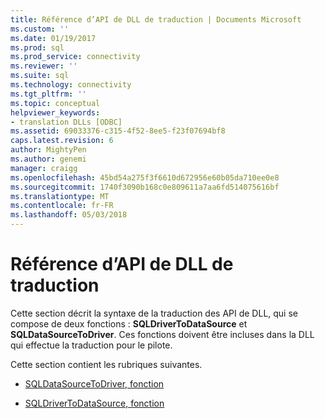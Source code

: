 ```yaml
---
title: Référence d’API de DLL de traduction | Documents Microsoft
ms.custom: ''
ms.date: 01/19/2017
ms.prod: sql
ms.prod_service: connectivity
ms.reviewer: ''
ms.suite: sql
ms.technology: connectivity
ms.tgt_pltfrm: ''
ms.topic: conceptual
helpviewer_keywords:
- translation DLLs [ODBC]
ms.assetid: 69033376-c315-4f52-8ee5-f23f07694bf8
caps.latest.revision: 6
author: MightyPen
ms.author: genemi
manager: craigg
ms.openlocfilehash: 45bd54a275f3f6610d672956e60b05da710ee0e8
ms.sourcegitcommit: 1740f3090b168c0e809611a7aa6fd514075616bf
ms.translationtype: MT
ms.contentlocale: fr-FR
ms.lasthandoff: 05/03/2018
---
```

# <a name="translation-dll-api-reference"></a>Référence d’API de DLL de traduction
Cette section décrit la syntaxe de la traduction des API de DLL, qui se compose de deux fonctions : **SQLDriverToDataSource** et **SQLDataSourceToDriver**. Ces fonctions doivent être incluses dans la DLL qui effectue la traduction pour le pilote.  
  
 Cette section contient les rubriques suivantes.  
  
-   [SQLDataSourceToDriver, fonction](../../../odbc/reference/syntax/sqldatasourcetodriver-function.md)  
  
-   [SQLDriverToDataSource, fonction](../../../odbc/reference/syntax/sqldrivertodatasource-function.md)
